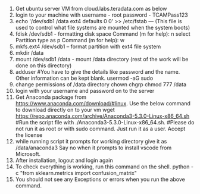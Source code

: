 1. Get ubuntu server VM from cloud.labs.teradata.com  as below
2. login to your machine with username - root password - TCAMPass123
3. echo '/dev/sdb1       /data   ext4    defaults        0       0' >> /etc/fstab — (This file is used to control what file systems are mounted when the system boots)
4. fdisk /dev/sdb1 - formatting disk space 
   Command (m for help): n
   select Partition type as p
   Command (m for help): w
5. mkfs.ext4 /dev/sdb1 – format partition with ext4 file system
6. mkdir /data 
7. mount /dev/sdb1 /data -  mount /data directory (rest of the work will be done on this directory)
8.  adduser <username>  #You have to give the details like password and the name. Other information can be kept blank.
usermod -aG sudo <username>
9. change permissions of /data directory
   chown <username>
   chgrp <username>
   chmod 777 /data
10. login with your username and password on to the server
11. Get Anaconda package from https://www.anaconda.com/download/#linux. Use the below command to download directly on to your vm
wget https://repo.anaconda.com/archive/Anaconda3-5.3.0-Linux-x86_64.sh
#Run the script file with ./Anaconda3-5.3.0-Linux-x86_64.sh. #Please do not run it as root or with sudo command. Just run it as a user. Accept the license
12. while running script it prompts for working directory give it as /data/anaconda3 
Say no when it prompts to install vscode from Microsoft.
13. After installation, logout and login again
14. To check everything is working, run this command on the shell. python -c "from sklearn.metrics import confusion_matrix"
15. You should not see any Exceptions or errors when you run the above command.
